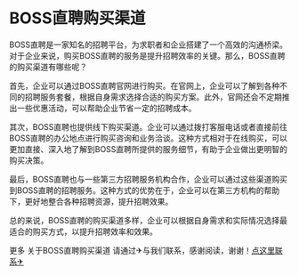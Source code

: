 # BOSS直聘购买渠道

BOSS直聘是一家知名的招聘平台，为求职者和企业搭建了一个高效的沟通桥梁。对于企业来说，购买BOSS直聘的服务是提升招聘效率的关键。那么，BOSS直聘的购买渠道有哪些呢？

首先，企业可以通过BOSS直聘官网进行购买。在官网上，企业可以了解到各种不同的招聘服务套餐，根据自身需求选择合适的购买方案。此外，官网还会不定期推出一些优惠活动，可以帮助企业节省一定的招聘成本。

其次，BOSS直聘也提供线下购买渠道。企业可以通过拨打客服电话或者直接前往BOSS直聘的办公地点进行购买咨询和业务洽谈。这种方式相对于在线购买，可以更加直接、深入地了解到BOSS直聘所提供的服务细节，有助于企业做出更明智的购买决策。

最后，BOSS直聘也与一些第三方招聘服务机构合作，企业可以通过这些渠道购买到BOSS直聘的招聘服务。这种方式的优势在于，企业可以在第三方机构的帮助下，更好地整合各种招聘资源，提升招聘效果。

总的来说，BOSS直聘的购买渠道多样，企业可以根据自身需求和实际情况选择最适合的购买方式，以提升招聘效率和效果。

更多 关于BOSS直聘购买渠道 请通过✈与我们联系，感谢阅读，谢谢！[点这里联系✈](https://ww.k02.cc)
